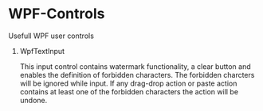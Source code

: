 # WPF-Controls
Usefull WPF user controls

1. WpfTextInput

   This input control contains watermark functionality, a clear button and enables the definition of forbidden characters. The forbidden charcters will be ignored while input. If any drag-drop action or paste action contains at least one of the forbidden characters the action will be undone.
 